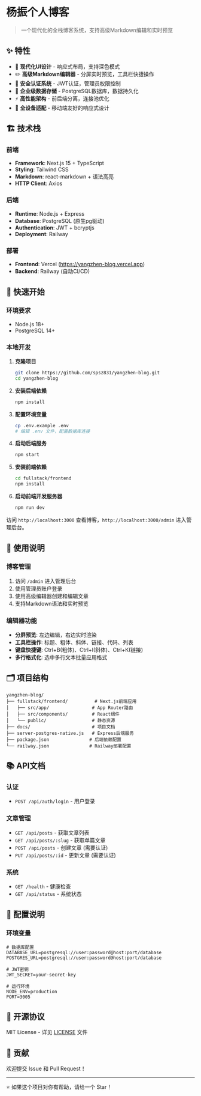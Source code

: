 # 杨振个人博客

> 一个现代化的全栈博客系统，支持高级Markdown编辑和实时预览

## ✨ 特性

- 🎨 **现代化UI设计** - 响应式布局，支持深色模式
- ✏️ **高级Markdown编辑器** - 分屏实时预览，工具栏快捷操作
- 🔐 **安全认证系统** - JWT认证，管理员权限控制
- 💾 **企业级数据存储** - PostgreSQL数据库，数据持久化
- ⚡ **高性能架构** - 前后端分离，连接池优化
- 📱 **全设备适配** - 移动端友好的响应式设计

## 🏗️ 技术栈

### 前端
- **Framework**: Next.js 15 + TypeScript
- **Styling**: Tailwind CSS
- **Markdown**: react-markdown + 语法高亮
- **HTTP Client**: Axios

### 后端
- **Runtime**: Node.js + Express
- **Database**: PostgreSQL (原生pg驱动)
- **Authentication**: JWT + bcryptjs
- **Deployment**: Railway

### 部署
- **Frontend**: Vercel (https://yangzhen-blog.vercel.app)
- **Backend**: Railway (自动CI/CD)

## 🚀 快速开始

### 环境要求
- Node.js 18+
- PostgreSQL 14+

### 本地开发

1. **克隆项目**
   ```bash
   git clone https://github.com/spsz831/yangzhen-blog.git
   cd yangzhen-blog
   ```

2. **安装后端依赖**
   ```bash
   npm install
   ```

3. **配置环境变量**
   ```bash
   cp .env.example .env
   # 编辑 .env 文件，配置数据库连接
   ```

4. **启动后端服务**
   ```bash
   npm start
   ```

5. **安装前端依赖**
   ```bash
   cd fullstack/frontend
   npm install
   ```

6. **启动前端开发服务器**
   ```bash
   npm run dev
   ```

访问 `http://localhost:3000` 查看博客，`http://localhost:3000/admin` 进入管理后台。

## 📝 使用说明

### 博客管理
1. 访问 `/admin` 进入管理后台
2. 使用管理员账户登录
3. 使用高级编辑器创建和编辑文章
4. 支持Markdown语法和实时预览

### 编辑器功能
- **分屏预览**: 左边编辑，右边实时渲染
- **工具栏操作**: 标题、粗体、斜体、链接、代码、列表
- **键盘快捷键**: Ctrl+B(粗体)、Ctrl+I(斜体)、Ctrl+K(链接)
- **多行格式化**: 选中多行文本批量应用格式

## 🗂️ 项目结构

```
yangzhen-blog/
├── fullstack/frontend/          # Next.js前端应用
│   ├── src/app/                # App Router路由
│   ├── src/components/         # React组件
│   └── public/                 # 静态资源
├── docs/                       # 项目文档
├── server-postgres-native.js   # Express后端服务
├── package.json               # 后端依赖配置
└── railway.json               # Railway部署配置
```

## 📚 API文档

### 认证
- `POST /api/auth/login` - 用户登录

### 文章管理
- `GET /api/posts` - 获取文章列表
- `GET /api/posts/:slug` - 获取单篇文章
- `POST /api/posts` - 创建文章 (需要认证)
- `PUT /api/posts/:id` - 更新文章 (需要认证)

### 系统
- `GET /health` - 健康检查
- `GET /api/status` - 系统状态

## 🔧 配置说明

### 环境变量
```env
# 数据库配置
DATABASE_URL=postgresql://user:password@host:port/database
POSTGRES_URL=postgresql://user:password@host:port/database

# JWT密钥
JWT_SECRET=your-secret-key

# 运行环境
NODE_ENV=production
PORT=3005
```

## 📄 开源协议

MIT License - 详见 [LICENSE](LICENSE) 文件

## 🤝 贡献

欢迎提交 Issue 和 Pull Request！

---

⭐ 如果这个项目对你有帮助，请给一个 Star！